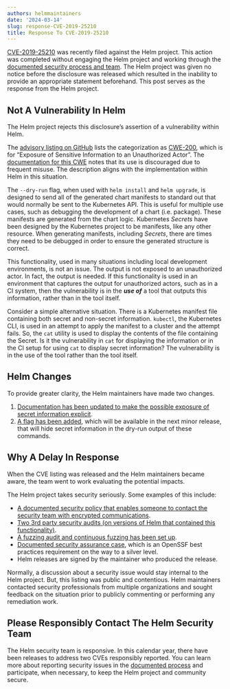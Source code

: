 ```yaml
---
authors: helmmaintainers
date: '2024-03-14'
slug: response-CVE-2019-25210
title: Response To CVE-2019-25210
---
```



[CVE-2019-25210](https://nvd.nist.gov/vuln/detail/CVE-2019-25210) was recently filed against the Helm project. This action was completed without engaging the Helm project and working through the [documented security process and team](https://github.com/helm/community/blob/main/SECURITY.md). The Helm project was given no notice before the disclosure was released which resulted in the inability to provide an appropriate statement beforehand. This post serves as the response from the Helm project.
<!-- truncate -->

## Not A Vulnerability In Helm

The Helm project rejects this disclosure’s assertion of a vulnerability within Helm.

The [advisory listing on GitHub](https://github.com/advisories/GHSA-jw44-4f3j-q396) lists the categorization as [CWE-200](https://cwe.mitre.org/data/definitions/200.html), which is for “Exposure of Sensitive Information to an Unauthorized Actor”. The [documentation for this CWE](https://cwe.mitre.org/data/definitions/200.html) notes that its use is discouraged due to frequent misuse. The description aligns with the implementation within Helm in this situation.

The `--dry-run` flag, when used with `helm install` and `helm upgrade`, is designed to send all of the generated chart manifests to standard out that would normally be sent to the Kubernetes API. This is useful for multiple use cases, such as debugging the development of a chart (i.e. package). These manifests are generated from the chart logic. Kubernetes _Secrets_ have been designed by the Kubernetes project to be manifests, like any other resource. When generating manifests, including _Secrets_, there are times they need to be debugged in order to ensure the generated structure is correct.

This functionality, used in many situations including local development environments, is not an issue. The output is not exposed to an unauthorized actor. In fact, the output is needed. If this functionality is used in an environment that captures the output for unauthorized actors, such as in a CI system, then the vulnerability is in the **_use of_** a tool that outputs this information, rather than in the tool itself.

Consider a simple alternative situation. There is a Kubernetes manifest file containing both secret and non-secret information. `kubectl`, the Kubernetes CLI, is used in an attempt to apply the manifest to a cluster and the attempt fails. So, the `cat` utility is used to display the contents of the file containing the Secret. Is it the vulnerability in `cat` for displaying the information or in the CI setup for using `cat` to display secret information? The vulnerability is in the use of the tool rather than the tool itself.

## Helm Changes

To provide greater clarity, the Helm maintainers have made two changes.

1. [Documentation has been updated to make the possible exposure of secret information explicit](https://github.com/helm/helm/pull/12859).
2. [ A flag has been added](https://github.com/helm/helm/pull/12871), which will be available in the next minor release, that will hide secret information in the dry-run output of these commands.

## Why A Delay In Response

When the CVE listing was released and the Helm maintainers became aware, the team went to work evaluating the potential impacts.

The Helm project takes security seriously. Some examples of this include:

* [A documented security policy that enables someone to contact the security team with encrypted communications](https://github.com/helm/community/tree/main/security-audit).
* [Two 3rd party security audits (on versions of Helm that contained this functionality)](https://github.com/helm/community/tree/main/security-audit).
* [A fuzzing audit and continuous fuzzing has been set up](https://github.com/helm/community/tree/main/security-audit).
* [Documented security assurance case](https://github.com/helm/community/tree/main/security-assurance-case), which is an OpenSSF best practices requirement on the way to a silver level.
* Helm releases are signed by the maintainer who produced the release.

Normally, a discussion about a security issue would stay internal to the Helm project. But, this listing was public and contentious. Helm maintainers contacted security professionals from multiple organizations and sought feedback on the situation prior to publicly commenting or performing any remediation work.

## Please Responsibly Contact The Helm Security Team

The Helm security team is responsive. In this calendar year, there have been releases to address two CVEs responsibly reported. You can learn more about reporting security issues in the [documented process](https://github.com/helm/community/blob/main/SECURITY.md) and participate, when necessary, to keep the Helm project and community secure.
